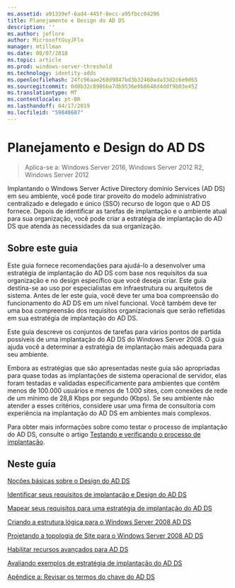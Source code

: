 ```yaml
---
ms.assetid: a91339ef-6ad4-445f-8ecc-a95fbcc04296
title: Planejamento e Design do AD DS
description: ''
ms.author: joflore
author: MicrosoftGuyJFlo
manager: mtillman
ms.date: 08/07/2018
ms.topic: article
ms.prod: windows-server-threshold
ms.technology: identity-adds
ms.openlocfilehash: 24fc96aae268d9847bd3b32460ada33d2c6e0d65
ms.sourcegitcommit: 0d0b32c8986ba7db9536e0b8648d4ddf9b03e452
ms.translationtype: MT
ms.contentlocale: pt-BR
ms.lasthandoff: 04/17/2019
ms.locfileid: "59848687"
---
```

# <a name="ad-ds-design-and-planning"></a>Planejamento e Design do AD DS

>Aplica-se a: Windows Server 2016, Windows Server 2012 R2, Windows Server 2012

Implantando o Windows Server Active Directory domínio Services (AD DS) em seu ambiente, você pode tirar proveito do modelo administrativo centralizado e delegado e único (SSO) recurso de logon que o AD DS fornece. Depois de identificar as tarefas de implantação e o ambiente atual para sua organização, você pode criar a estratégia de implantação do AD DS que atenda às necessidades da sua organização.  
  
## <a name="about-this-guide"></a>Sobre este guia

Este guia fornece recomendações para ajudá-lo a desenvolver uma estratégia de implantação do AD DS com base nos requisitos da sua organização e no design específico que você deseja criar. Este guia destina-se ao uso por especialistas em infraestrutura ou arquitetos de sistema. Antes de ler este guia, você deve ter uma boa compreensão do funcionamento do AD DS em um nível funcional. Você também deve ter uma boa compreensão dos requisitos organizacionais que serão refletidas em sua estratégia de implantação do AD DS.  
  
Este guia descreve os conjuntos de tarefas para vários pontos de partida possíveis de uma implantação do AD DS do Windows Server 2008. O guia ajuda você a determinar a estratégia de implantação mais adequada para seu ambiente.  
  
Embora as estratégias que são apresentadas neste guia são apropriadas para quase todas as implantações de sistema operacional de servidor, elas foram testadas e validadas especificamente para ambientes que contêm menos de 100.000 usuários e menos de 1.000 sites, com conexões de rede de um mínimo de 28,8 Kbps por segundo (Kbps). Se seu ambiente não atender a esses critérios, considere usar uma firma de consultoria com experiência na implantação do AD DS em ambientes mais complexos.  
  
Para obter mais informações sobre como testar o processo de implantação do AD DS, consulte o artigo [Testando e verificando o processo de implantação](https://go.microsoft.com/fwlink/?LinkId=100206).  
  
## <a name="in-this-guide"></a>Neste guia

[Noções básicas sobre o Design do AD DS](Understanding-AD-DS-Design.md)  
  
[Identificar seus requisitos de implantação e Design do AD DS](Identifying-Your-AD-DS-Design-and-Deployment-Requirements.md)  
  
[Mapear seus requisitos para uma estratégia de implantação do AD DS](Mapping-Your-Requirements-to-an-AD-DS-Deployment-Strategy.md)  
  
[Criando a estrutura lógica para o Windows Server 2008 AD DS](Designing-the-Logical-Structure.md)  
  
[Projetando a topologia de Site para o Windows Server 2008 AD DS](Designing-the-Site-Topology.md)  
  
[Habilitar recursos avançados para AD DS](Enabling-Advanced-Features-for-AD-DS.md)  
  
[Avaliando exemplos de estratégia de implantação do AD DS](Evaluating-AD-DS-Deployment-Strategy-Examples.md)  
  
[Apêndice a: Revisar os termos do chave do AD DS](Appendix-A--Reviewing-Key-AD-DS-Terms.md)  
